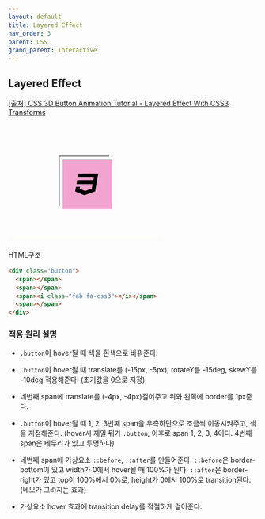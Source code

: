 ```yaml
---
layout: default
title: Layered Effect
nav_order: 3
parent: CSS
grand_parent: Interactive
---
```


## Layered Effect

[[출처] CSS 3D Button Animation Tutorial - Layered Effect With CSS3 Transforms](https://youtu.be/eSgNxWCjFJw)

![result](./img/03/01.gif)

HTML구조

```html
<div class="button">
  <span></span>
  <span></span>
  <span><i class="fab fa-css3"></i></span>
  <span></span>
</div>
```

### 적용 원리 설명

- `.button`이 hover될 때 색을 흰색으로 바꿔준다.

- `.button`이 hover될 때 translate를 (-15px, -5px), rotateY를 -15deg, skewY를 -10deg 적용해준다. (초기값을 0으로 지정)

- 네번째 span에 translate를 (-4px, -4px)걸어주고 위와 왼쪽에 border를 1px준다.

- `.button`이 hover될 때 1, 2, 3번째 span을 우측하단으로 조금씩 이동시켜주고, 색을 지정해준다. (hover시 제일 뒤가 `.button`, 이후로 span 1, 2, 3, 4이다. 4번째 span은 테두리가 있고 투명하다)

- 네번째 span에 가상요소 `::before`, `::after`를 만들어준다. `::before`은 border-bottom이 있고 width가 0에서 hover될 때 100%가 된다. `::after`은 border-right가 있고 top이 100%에서 0%로, height가 0에서 100%로 transition된다. (네모가 그려지는 효과)

- 가상요소 hover 효과에 transition delay를 적절하게 걸어준다.
